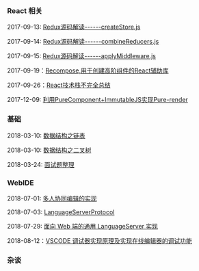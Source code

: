 ### React 相关
2017-09-13: [Redux源码解读------createStore.js](https://github.com/SakuraAsh/blog/issues/1)

2017-09-14: [Redux源码解读------combineReducers.js](https://github.com/SakuraAsh/blog/issues/2)

2017-09-15: [Redux源码解读------applyMiddleware.js](https://github.com/SakuraAsh/blog/issues/3)

2017-09-19：[Recompose,用于创建高阶组件的React辅助库](https://github.com/SakuraAsh/blog/issues/4)

2017-09-26：[React技术栈不完全总结](https://github.com/SakuraAsh/blog/issues/5)

2017-12-09: [利用PureComponent+ImmutableJS实现Pure-render](https://github.com/SakuraAsh/blog/issues/6)

### 基础
2018-03-10: [数据结构之链表](https://github.com/SakuraAsh/blog/issues/8)

2018-03-10: [数据结构之二叉树](https://github.com/SakuraAsh/blog/issues/9)

2018-03-24: [面试题整理](https://github.com/SakuraAsh/blog/issues/7)

### WebIDE
2018-07-01: [多人协同编辑的实现](https://github.com/Aaaaash/blog/issues/10)

2018-07-03: [LanguageServerProtocol](https://github.com/Aaaaash/blog/issues/11)

2018-07-29: [面向 Web 端的通用 LanguageServer 实现](https://github.com/Aaaaash/blog/issues/12)

2018-08-12：[VSCODE 调试器实现原理及实现在线编辑器的调试功能](https://github.com/Aaaaash/blog/issues/13)

### 杂谈

